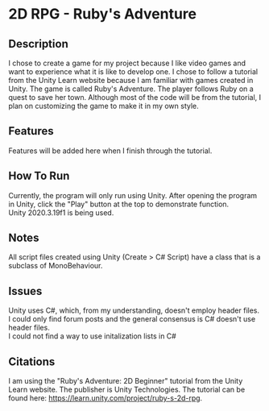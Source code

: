 # 2D RPG - Ruby's Adventure

## Description
I chose to create a game for my project because I like video games and want to experience what it is like to develop one.
I chose to follow a tutorial from the Unity Learn website because I am familiar with games created in Unity.
The game is called Ruby's Adventure. The player follows Ruby on a quest to save her town.
Although most of the code will be from the tutorial, I plan on customizing the game to make it in my own style.

## Features
Features will be added here when I finish through the tutorial.

## How To Run
Currently, the program will only run using Unity. After opening the program in Unity, click the "Play" button at the top to demonstrate function.
<br /> Unity 2020.3.19f1 is being used.

## Notes
All script files created using Unity (Create > C# Script) have a class that is a subclass of MonoBehaviour.

## Issues
Unity uses C#, which, from my understanding, doesn't employ header files. I could only find forum posts and the general consensus is C# doesn't use header files.
<br />I could not find a way to use initalization lists in C#

## Citations
I am using the "Ruby's Adventure: 2D Beginner" tutorial from the Unity Learn website. The publisher is Unity Technologies.
The tutorial can be found here: https://learn.unity.com/project/ruby-s-2d-rpg.

